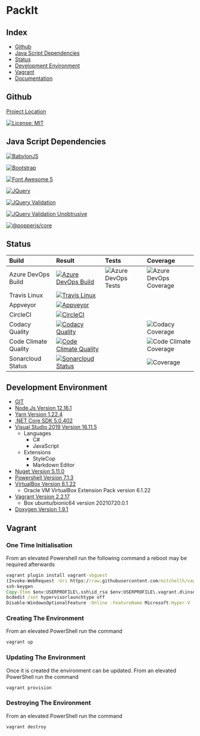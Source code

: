 # PackIt

## Index

- [Github](#github)
- [Java Script Dependencies](#java-script-dependencies)
- [Status](#status)
- [Development Environment](#development-environment)
- [Vagrant](#vagrant)
- [Documentation](./docs/DOXYGENHOME.md)

<a name="github"></a>

## Github

[Project Location](https://github.com/SimplyCodeUK/packer-strategy)

[![License: MIT](https://img.shields.io/badge/License-MIT-green.svg)](./LICENSE.md)

<a name="java-script-dependencies"></a>

## Java Script Dependencies

[![BabylonJS](https://img.shields.io/badge/BabylonJS-v5.0.0-green.svg)](https://www.jsdelivr.com/package/npm/babylonjs)

[![Bootstrap](https://img.shields.io/badge/Bootstrap-v5.1.3-green.svg)](https://www.jsdelivr.com/package/npm/bootstrap)

[![Font Awesome 5](https://img.shields.io/badge/FontAwesome-v5.4.1-green.svg)](https://www.jsdelivr.com/package/npm/font-awesome-5-css)

[![JQuery](https://img.shields.io/badge/JQuery-v3.6.0-green.svg)](https://www.jsdelivr.com/package/npm/jquery)

[![JQuery Validation](https://img.shields.io/badge/JQueryValidation-v1.19.3-green.svg)](https://www.jsdelivr.com/package/npm/jquery-validation)

[![JQuery Validation Unobtrusive](https://img.shields.io/badge/JQueryValidationUnobtrusive-v3.2.12-green.svg)](https://www.jsdelivr.com/package/npm/jquery-validation-unobtrusive)

[![@popperjs/core](https://img.shields.io/badge/@PopperJsCore-v2.10.2-green.svg)](https://www.jsdelivr.com/package/npm/@popperjs/core)

<a name="status"></a>

## Status

| Build                 | Result | Tests | Coverage |
| :----                 | :----- | :---- | :------- |
| Azure DevOps Build    | [![Azure DevOps Build](https://simplycodeuk.visualstudio.com/_apis/public/build/definitions/e0e00fa3-b395-4320-937a-56af7d655cc5/1/badge)](https://simplycodeuk.visualstudio.com/packer-strategy/_build/index?context=mine&path=%5C&definitionId=1&_a=completed) | ![Azure DevOps Tests](https://img.shields.io/azure-devops/tests/simplycodeuk/packer-strategy/1) | ![Azure DevOps Coverage](https://img.shields.io/azure-devops/coverage/simplycodeuk/packer-strategy/1) |
| Travis Linux          | [![Travis Linux](https://app.travis-ci.com/SimplyCodeUK/packer-strategy.svg)](https://app.travis-ci.com/SimplyCodeUK/packer-strategy) | | |
| Appveyor              | [![Appveyor](https://ci.appveyor.com/api/projects/status/h2ii287cd49liemf?svg=true)](https://ci.appveyor.com/project/louisnayegon/packer-strategy) | | |
| CircleCI              | [![CircleCI](https://circleci.com/gh/SimplyCodeUK/packer-strategy.svg?style=shield)](https://circleci.com/gh/SimplyCodeUK/packer-strategy) | |
| Codacy Quality        | [![Codacy Quality](https://api.codacy.com/project/badge/Grade/d7a5a9f269a744d38dcda165f328517a)](https://app.codacy.com/manual/SimplyCodeUK/packer-strategy/dashboard) | | ![Codacy Coverage](https://app.codacy.com/project/badge/Coverage/d7a5a9f269a744d38dcda165f328517a) |
| Code Climate Quality  | [![Code Climate Quality](https://api.codeclimate.com/v1/badges/429a3e46a3799c29b0b0/maintainability)](https://codeclimate.com/github/SimplyCodeUK/packer-strategy) | | ![Code Climate Coverage](https://img.shields.io/codeclimate/coverage/SimplyCodeUK/packer-strategy) |
| Sonarcloud Status     | [![Sonarcloud Status](https://sonarcloud.io/api/project_badges/measure?project=SimplyCodeUK_packer-strategy&metric=alert_status)](https://sonarcloud.io/dashboard?id=SimplyCodeUK_packer-strategy) | | ![Coverage](https://sonarcloud.io/api/project_badges/measure?project=SimplyCodeUK_packer-strategy&metric=coverage) |

<a name="development-environment"></a>

## Development Environment

- [GIT](https://git-scm.com/)
- [Node.Js Version 12.16.1](https://nodejs.org/)
- [Yarn Version 1.22.4](https://yarnpkg.com/)
- [.NET Core SDK 5.0.402](https://dotnet.microsoft.com/)
- [Visual Studio 2019 Version 16.11.5](https://www.visualstudio.com/)
  - Languages
    - C#
    - JavaScript
  - Extensions
    - StyleCop
    - Markdown Editor
- [Nuget Version 5.11.0](https://www.nuget.org/)
- [Powershell Version 7.1.3](https://docs.microsoft.com/en-us/powershell/)
- [VirtualBox Version 6.1.22](https://www.virtualbox.org/)
  - Oracle VM VirtualBox Extension Pack version 6.1.22
- [Vagrant Version 2.2.17](https://www.vagrantup.com/)
  - Box ubuntu/bionic64 version 20210720.0.1
- [Doxygen Version 1.9.1](https://www.doxygen.nl/)

<a name="vagrant"></a>

## Vagrant

<a name="one-time-initialisation"></a>

### One Time Initialisation

From an elevated Powershell run the following command a reboot may be required
afterwards

```cmd
vagrant plugin install vagrant-vbguest
(Invoke-WebRequest -Uri https://raw.githubusercontent.com/mitchellh/vagrant/master/keys/vagrant.pub -UseBasicParsing).Content > "$env:USERPROFILE\.ssh/authorized_keys"
ssh-keygen
Copy-Item $env:USERPROFILE\.ssh\id_rsa $env:USERPROFILE\.vagrant.d\insecure_private_key -Force
bcdedit /set hypervisorlaunchtype off
Disable-WindowsOptionalFeature -Online -FeatureName Microsoft-Hyper-V
```

<a name="creating-the-environment"></a>

### Creating The Environment

From an elevated PowerShell run the command

```cmd
vagrant up
```

<a name="updating-the-environment"></a>

### Updating The Environment

Once it is created the environment can be updated.
From an elevated PowerShell run the command

```cmd
vagrant provision
```

<a name="destroying-the-environment"></a>

### Destroying The Environment

From an elevated PowerShell run the command

```cmd
vagrant destroy
```

